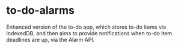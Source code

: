 to-do-alarms
============

Enhanced version of the to-do app, which stores to-do items via IndexedDB, and then aims to provide notifications when to-do item deadlines are up, via the Alarm API.
